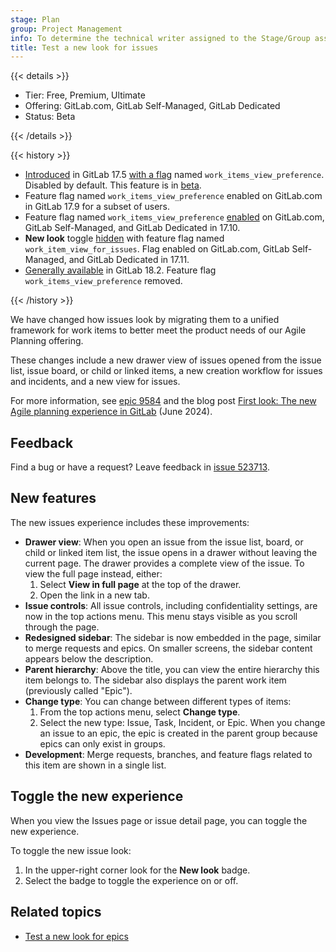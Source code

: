 ```yaml
---
stage: Plan
group: Project Management
info: To determine the technical writer assigned to the Stage/Group associated with this page, see https://handbook.gitlab.com/handbook/product/ux/technical-writing/#assignments
title: Test a new look for issues
---
```


{{< details >}}

- Tier: Free, Premium, Ultimate
- Offering: GitLab.com, GitLab Self-Managed, GitLab Dedicated
- Status: Beta

{{< /details >}}

{{< history >}}

- [Introduced](https://gitlab.com/groups/gitlab-org/-/epics/9584) in GitLab 17.5 [with a flag](../../../administration/feature_flags.md) named `work_items_view_preference`. Disabled by default. This feature is in [beta](../../../policy/development_stages_support.md#beta).
- Feature flag named `work_items_view_preference` enabled on GitLab.com in GitLab 17.9 for a subset of users.
- Feature flag named `work_items_view_preference` [enabled](https://gitlab.com/gitlab-org/gitlab/-/merge_requests/184496) on GitLab.com, GitLab Self-Managed, and GitLab Dedicated in 17.10.
- **New look** toggle [hidden](https://gitlab.com/gitlab-org/gitlab/-/merge_requests/182330) with feature flag named `work_item_view_for_issues`. Flag enabled on GitLab.com, GitLab Self-Managed, and GitLab Dedicated in 17.11.
- [Generally available](https://gitlab.com/gitlab-org/gitlab/-/issues/482931) in GitLab 18.2. Feature flag `work_items_view_preference` removed.

{{< /history >}}

<!-- Incorporate this content into issues/index.md or managing_issues.md and redirect this page there -->

We have changed how issues look by migrating them to a unified framework for work items to better
meet the product needs of our Agile Planning offering.

These changes include a new drawer view of issues opened from the issue list, issue board, or child or linked items, a new creation workflow for issues and incidents, and a new view for issues.

For more information, see [epic 9584](https://gitlab.com/groups/gitlab-org/-/epics/9584) and the
blog post
[First look: The new Agile planning experience in GitLab](https://about.gitlab.com/blog/2024/06/18/first-look-the-new-agile-planning-experience-in-gitlab/) (June 2024).

## Feedback

Find a bug or have a request? Leave feedback in [issue 523713](https://gitlab.com/gitlab-org/gitlab/-/issues/523713).

## New features

The new issues experience includes these improvements:

- **Drawer view**: When you open an issue from the issue list, board, or child or linked item list, the issue opens in a
  drawer without leaving the current page.
  The drawer provides a complete view of the issue.
  To view the full page instead, either:
  1. Select **View in full page** at the top of the drawer.
  1. Open the link in a new tab.
- **Issue controls**: All issue controls, including confidentiality settings, are now in the top actions menu.
  This menu stays visible as you scroll through the page.
- **Redesigned sidebar**: The sidebar is now embedded in the page, similar to merge requests and epics.
  On smaller screens, the sidebar content appears below the description.
- **Parent hierarchy**: Above the title, you can view the entire hierarchy this item belongs to.
  The sidebar also displays the parent work item (previously called "Epic").
- **Change type**: You can change between different types of items:
  1. From the top actions menu, select **Change type**.
  1. Select the new type: Issue, Task, Incident, or Epic.
     When you change an issue to an epic, the epic is created in the parent group because epics can
     only exist in groups.
- **Development**: Merge requests, branches, and feature flags related to this item are shown in a single list.

## Toggle the new experience

When you view the Issues page or issue detail page, you can toggle the new experience.

To toggle the new issue look:

1. In the upper-right corner look for the **New look** badge.
1. Select the badge to toggle the experience on or off.

## Related topics

- [Test a new look for epics](../../group/epics/epic_work_items.md)
